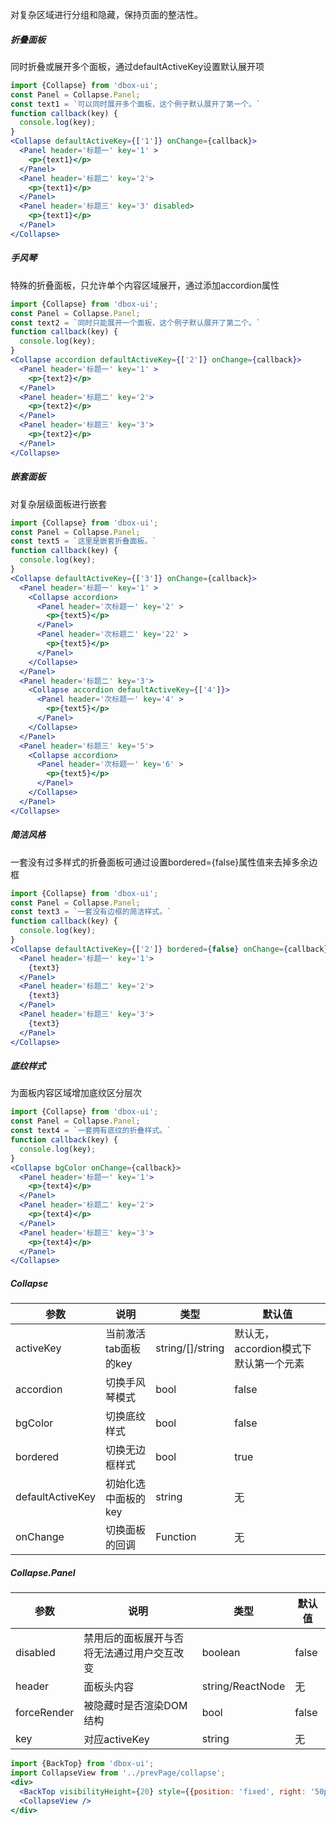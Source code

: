 对复杂区域进行分组和隐藏，保持页面的整洁性。

##### **折叠面板**
同时折叠或展开多个面板，通过defaultActiveKey设置默认展开项
```jsx
import {Collapse} from 'dbox-ui';
const Panel = Collapse.Panel;
const text1 = `可以同时展开多个面板，这个例子默认展开了第一个。`
function callback(key) {
  console.log(key);
}
<Collapse defaultActiveKey={['1']} onChange={callback}>
  <Panel header='标题一' key='1' >
    <p>{text1}</p>
  </Panel>
  <Panel header='标题二' key='2'>
    <p>{text1}</p>
  </Panel>
  <Panel header='标题三' key='3' disabled>
    <p>{text1}</p>
  </Panel>
</Collapse>
```

##### **手风琴**
特殊的折叠面板，只允许单个内容区域展开，通过添加accordion属性
```jsx
import {Collapse} from 'dbox-ui';
const Panel = Collapse.Panel;
const text2 = `同时只能展开一个面板，这个例子默认展开了第二个。`
function callback(key) {
  console.log(key);
}
<Collapse accordion defaultActiveKey={['2']} onChange={callback}>
  <Panel header='标题一' key='1' >
    <p>{text2}</p>
  </Panel>
  <Panel header='标题二' key='2'>
    <p>{text2}</p>
  </Panel>
  <Panel header='标题三' key='3'>
    <p>{text2}</p>
  </Panel>
</Collapse>
```


##### **嵌套面板**
对复杂层级面板进行嵌套
```jsx
import {Collapse} from 'dbox-ui';
const Panel = Collapse.Panel;
const text5 = `这里是嵌套折叠面板。`
function callback(key) {
  console.log(key);
}
<Collapse defaultActiveKey={['3']} onChange={callback}>
  <Panel header='标题一' key='1' >
    <Collapse accordion>
      <Panel header='次标题一' key='2' >
        <p>{text5}</p>
      </Panel>
      <Panel header='次标题二' key='22' >
        <p>{text5}</p>
      </Panel>
    </Collapse>
  </Panel>
  <Panel header='标题二' key='3'>
    <Collapse accordion defaultActiveKey={['4']}>
      <Panel header='次标题一' key='4' >
        <p>{text5}</p>
      </Panel>
    </Collapse>
  </Panel>
  <Panel header='标题三' key='5'>
    <Collapse accordion>
      <Panel header='次标题一' key='6' >
        <p>{text5}</p>
      </Panel>
    </Collapse>
  </Panel>
</Collapse>
```

##### **简洁风格**
一套没有过多样式的折叠面板可通过设置bordered={false}属性值来去掉多余边框
```jsx
import {Collapse} from 'dbox-ui';
const Panel = Collapse.Panel;
const text3 = `一套没有边框的简洁样式。`
function callback(key) {
  console.log(key);
}
<Collapse defaultActiveKey={['2']} bordered={false} onChange={callback}>
  <Panel header='标题一' key='1'>
    {text3}
  </Panel>
  <Panel header='标题二' key='2'>
    {text3}
  </Panel>
  <Panel header='标题三' key='3'>
    {text3}
  </Panel>
</Collapse>
```

##### **底纹样式**
为面板内容区域增加底纹区分层次
```jsx
import {Collapse} from 'dbox-ui';
const Panel = Collapse.Panel;
const text4 = `一套拥有底纹的折叠样式。`
function callback(key) {
  console.log(key);
}
<Collapse bgColor onChange={callback}>
  <Panel header='标题一' key='1'>
    <p>{text4}</p>
  </Panel>
  <Panel header='标题二' key='2'>
    <p>{text4}</p>
  </Panel>
  <Panel header='标题三' key='3'>
    <p>{text4}</p>
  </Panel>
</Collapse>
```


##### **Collapse**

| 参数 | 说明 | 类型 | 默认值 |
| --- | --- | --- | --- |
| activeKey | 当前激活tab面板的key | string/[]/string |默认无，accordion模式下默认第一个元素 |
| accordion | 切换手风琴模式 | bool | false |
| bgColor | 切换底纹样式 | bool | false |
| bordered | 切换无边框样式 | bool | true |
| defaultActiveKey | 初始化选中面板的key | string | 无 |
| onChange | 切换面板的回调 | Function | 无 |

##### **Collapse.Panel**

| 参数 | 说明 | 类型 | 默认值 |
| --- | --- | --- | --- |
| disabled | 禁用后的面板展开与否将无法通过用户交互改变 | boolean | false |
| header | 面板头内容 | string/ReactNode | 无|
| forceRender | 被隐藏时是否渲染DOM结构 | bool | false|
| key | 对应activeKey | string | 无 |


```jsx noeditor
import {BackTop} from 'dbox-ui';
import CollapseView from '../prevPage/collapse';
<div>
  <BackTop visibilityHeight={20} style={{position: 'fixed', right: '50px'}}/>
  <CollapseView />
</div>
```
